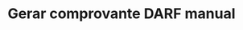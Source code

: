 ---
title: Gerar comprovante DARF manual
api:
  file: readme-hml-corebank.json
  operationId: get_v1-payment-darf-manual-idpayment-receipt
hidden: false
---
